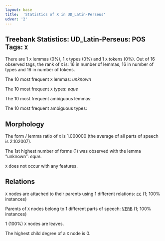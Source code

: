 ```yaml
---
layout: base
title:  'Statistics of X in UD_Latin-Perseus'
udver: '2'
---
```


## Treebank Statistics: UD_Latin-Perseus: POS Tags: `X`

There are 1 `X` lemmas (0%), 1 `X` types (0%) and 1 `X` tokens (0%).
Out of 16 observed tags, the rank of `X` is: 16 in number of lemmas, 16 in number of types and 16 in number of tokens.

The 10 most frequent `X` lemmas: <em>unknown</em>

The 10 most frequent `X` types:  <em>eque</em>

The 10 most frequent ambiguous lemmas: 

The 10 most frequent ambiguous types:  



## Morphology

The form / lemma ratio of `X` is 1.000000 (the average of all parts of speech is 2.102007).

The 1st highest number of forms (1) was observed with the lemma “unknown”: <em>eque</em>.

`X` does not occur with any features.


## Relations

`X` nodes are attached to their parents using 1 different relations: <tt><a href="la_perseus-dep-cc.html">cc</a></tt> (1; 100% instances)

Parents of `X` nodes belong to 1 different parts of speech: <tt><a href="la_perseus-pos-VERB.html">VERB</a></tt> (1; 100% instances)

1 (100%) `X` nodes are leaves.

The highest child degree of a `X` node is 0.

